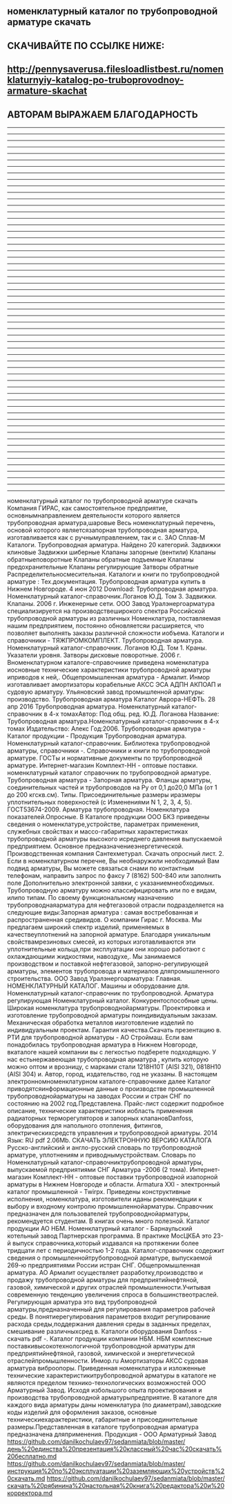 номенклатурный каталог по трубопроводной арматуре скачать
--------------------------------------------------
СКАЧИВАЙТЕ ПО ССЫЛКЕ НИЖЕ:
--------------------------------------------------
http://pennysaverusa.filesloadlistbest.ru/nomenklaturnyiy-katalog-po-truboprovodnoy-armature-skachat
--------------------------------------------------
АВТОРАМ ВЫРАЖАЕМ БЛАГОДАРНОСТЬ
--------------------------------------------------
--------------------------------------------------
--------------------------------------------------
--------------------------------------------------
--------------------------------------------------
--------------------------------------------------
--------------------------------------------------
--------------------------------------------------
--------------------------------------------------
--------------------------------------------------
--------------------------------------------------
--------------------------------------------------
--------------------------------------------------
--------------------------------------------------
--------------------------------------------------
--------------------------------------------------
--------------------------------------------------
--------------------------------------------------
--------------------------------------------------
--------------------------------------------------
--------------------------------------------------
--------------------------------------------------
--------------------------------------------------
--------------------------------------------------
--------------------------------------------------
--------------------------------------------------
--------------------------------------------------
--------------------------------------------------
--------------------------------------------------
--------------------------------------------------
--------------------------------------------------
--------------------------------------------------
--------------------------------------------------
--------------------------------------------------
--------------------------------------------------
--------------------------------------------------
--------------------------------------------------
--------------------------------------------------
--------------------------------------------------
--------------------------------------------------
--------------------------------------------------
--------------------------------------------------
--------------------------------------------------
--------------------------------------------------
--------------------------------------------------
--------------------------------------------------
--------------------------------------------------
--------------------------------------------------
--------------------------------------------------
--------------------------------------------------
--------------------------------------------------
--------------------------------------------------
--------------------------------------------------
--------------------------------------------------
--------------------------------------------------
--------------------------------------------------
--------------------------------------------------
--------------------------------------------------
номенклатурный каталог по трубопроводной арматуре скачать Компания ГИРАС, как самостоятельное предприятие, основнымнаправлением деятельности которого является трубопроводная арматура,шаровые  Весь номенклатурный перечень, основой которого являетсязапорная трубопроводная арматура, изготавливается как с ручнымуправлением, так и с. ЗАО Сплав-М  Каталоги. Трубопроводная арматура. Найдено 20 категорий. Задвижки клиновые Задвижки шиберные  Клапаны запорные (вентили)  Клапаны обратныеповоротные  Клапаны обратные подъемные  Клапаны предохранительные Клапаны регулирующие  Затворы обратные  Распределительносмесительная. Каталоги и книги по трубопроводной арматуре : Тех.документация. Трубопроводная арматура  купить в Нижнем Новгороде. 4 июн 2012  Download: Трубопроводная арматура. Номенклатурный каталог-справочник.Логанов Ю.Д. Том 3. Задвижки. Клапаны. 2006 г. Инженерные сети. ООО Завод Уралэнергоарматура специализируется на производствеширокого спектра Российской трубопроводной арматуры из различных Номенклатура, поставляемая нашим предприятием, постоянно обновляетсяи расширяется, что позволяет выполнять заказы различной сложности иобъема. Каталоги и справочники - ТЯЖПРОМКОМПЛЕКТ. Трубопроводная арматура. Номенклатурный каталог-справочник. Логанов Ю.Д. Том 1. Краны. Указатели уровня. Затворы дисковые поворотные. 2006 г. Вноменклатурном каталоге-справочнике приведена номенклатура иосновные технические характеристики трубопроводной арматуры иприводов к ней,. Общепромышленная арматура - Армалит. Инмор изготавливает амортизаторы корабельные АКСС ЭСА АДПН АКПОАП и судовую арматуру. Ульяновский завод промышленной арматуры: производство. Трубопроводная арматура  Каталог  Аврора-НЕФТЬ. 28 апр 2016  Трубопроводная арматура. Номенклатурный каталог-справочник в 4-х томахАвтор: Под общ. ред. Ю.Д. Логанова Название: Трубопроводная арматура.Номенклатурный каталог-справочник в 4-х томах Издательство: Алекс Год:2006. Трубопроводная арматура - Каталог продукции - Продукция
Трубопроводная арматура. Номенклатурный каталог-справочник. Библиотека трубопроводной арматуры, справочники  -. Справочники и книги по трубопроводной арматуре. ГОСТы и нормативные документы по трубопроводной арматуре. Интернет-магазин Комплект-НН - оптовые поставки. номенклатурный каталог справочник по трубопроводной арматуре. Трубопроводная арматура - Запорная арматура. Фланцы арматуры, соединительных частей и трубопроводов на Ру от 0,1 до20,0 МПа (от 1 до 200 кгскв.см). Типы. Присоединительные размеры иразмеры уплотнительных поверхностей (с Изменениями N 1, 2, 3, 4, 5). ГОСТ53674-2009. Арматура трубопроводная. Номенклатура показателей.Опросные. В Каталоге продукции ООО БКЗ приведены сведения о номенклатуре,устройстве, параметрах применения, служебных свойствах и массо-габаритных характеристиках трубопроводной арматуры высокого исреднего давления выпускаемой предприятием. Основное предназначениеэнергетической. Производственная компания Сантехметурал. Скачать опросный лист. 2. Если в номенклатурном перечне, Вы необнаружили необходимый Вам подвид арматуры, Вы можете связаться снами по контактным телефонам, направить запрос по факсу 7 (8162) 500-840 или заполнить поле Дополнительно электронной заявки, с указаниемнеобходимых. Трубопроводную арматуру можно классифицировать или по е видам, илипо типам. По своему функциональному назначению трубопроводнаяарматура для нефтегазовой отрасли подразделяется на следующие виды:Запорная арматура : самая востребованная и распространенная средивидов. О компании Гирас г. Москва. Мы предлагаем широкий спектр изделий, применяемых в качествеуплотнений на запорной арматуре. Благодаря уникальным свойствамрезиновых смесей, из которых изготавливаются эти уплотнительные кольца,при эксплуатации они хорошо работают с охлаждающими жидкостями, навоздухе,. Мы занимаемся производством и поставкой нефтегазовой, запорно-регулирующей арматуры, элементов трубопровода и материалов дляпромышленного строительства.
ООО Завод Уралэнергоарматура: Главная. НОМЕНКЛАТУРНЫЙ КАТАЛОГ. Машины и оборудование для. Номенклатурный каталог-справочник по трубопроводной. Арматура регулирующая  Номенклатурный каталог. Конкурентоспособные цены. Широкая номенклатура трубопроводнойарматуры. Проектировка и изготовление трубопроводной арматуры поиндивидуальным заказам. Механическая обработка металлов иизготовление изделий по индивидуальным проектам. Гарантия качества.Скачать презентацию в. РТИ для трубопроводной арматуры - АО Строймаш. Если вам понадобилась трубопроводная арматура в Нижнем Новгороде, вкаталоге нашей компании вы с легкостью подберете подходящую. У нас естьнержавеющая трубопроводная арматура , купить которую можно оптом и врозницу, с марками стали 1218Н10Т (AISI 321), 0818Н10 (AISI 304) и. Автор, город, издательство, год не указаны. В настоящем электронномноменклатурном каталоге-справочнике далее Каталог приводятсяинформационные данные о производстве промышленной трубопроводнойарматуры на заводах России и стран СНГ по состоянию на 2002 год.Представлена. Прайс-лист содержит подробное описание, технические характеристики иобласть применения радиаторных терморегуляторов и запорных клапановDanfoss, оборудования для напольного отопления, фитингов, электрическихсредств управления и трубопроводной арматуры. 2014  Язык: RU  pdf 2.06Mb. СКАЧАТЬ ЭЛЕКТРОННУЮ ВЕРСИЮ КАТАЛОГА  Русско-английский и англо-русский словарь по трубопроводной арматуре, уплотнениям и приводнымустройствам. Словарь по  Номенклатурный каталог-справочниктрубопроводной арматуры, выпускаемой предприятиями СНГ Арматура -2006 (2 тома). Интернет-магазин Комплект-НН - оптовые поставки трубопроводной изапорной арматуры в Нижнем Новгороде и области. Armatura XXI - электронный каталог промышленной  - Twirpx. Приведены конструктивные исполнения, номенклатура, изготовители иданы рекомендации к выбору и входному контролю промышленнойарматуры. Справочник предназначен для пользователей трубопроводнойарматуры, рекомендуется студентам. В книгах очень много полезной. Каталог продукции  АО НБМ. Номенклатурный каталог - Барнаульский котельный завод
Партнерская программа. В практике МосЦКБА это 23-й выпуск справочника,который издавался на протяжении более тридцати лет с периодичностью 1-2 года. Каталог-справочник содержит сведения о промышленнойтрубопроводной арматуре, выпускаемой 269-ю предприятиями России истран СНГ. Общепромышленная арматура. АО Армалит осуществляет разработку,производство и продажу трубопроводной арматуры для предприятийнефтяной, газовой, химической и других отраслей промышленности.Учитывая современную тенденцию увеличения спроса в большинствеотраслей. Регулирующая арматура  это вид трубопроводной арматуры,предназначенный для регулирования параметров рабочей среды. В понятиерегулирования параметров входит регулирование расхода среды,поддержания давления среды в заданных пределах, смешивание различныхсред в. Каталоги оборудования Danfoss - скачать pdf -. Каталог продукции компании НБМ. НБМ  комплексные поставкивысокотехнологичной трубопроводной арматуры для предприятийнефтяной, газовой, химической и энергетической отраслейпромышленности. Инмор.ru  Амортизаторы АКСС судовая арматура виброопоры. Приведенная номенклатура и изложенные технические характеристикитрубопроводной арматуры в каталоге не являются пределом технико-технологических возможностей ООО Арматурный Завод. Исходя избольшого опыта проектирования и производства трубопроводной арматурыпредприятие. В каталоге для каждого вида арматуры даны номенклатура (по диаметрам),заводские коды изделий для оформления заказов, основные техническиехарактеристики, габаритные и присоединительные размеры.Представленная в каталоге трубопроводная арматура предназначена дляприменения. Продукция - ООО Арматурный Завод
https://github.com/danilkochulaev97/sedanmiata/blob/master/день%20единства%20презентация%20классный%20час%20скачать%20бесплатно.md
https://github.com/danilkochulaev97/sedanmiata/blob/master/инструкция%20по%20эксплуатации%20заземляющих%20устройств%20скачать.md
https://github.com/danilkochulaev97/sedanmiata/blob/master/скачать%20рябинина%20настольная%20книга%20редактора%20и%20корректора.md
